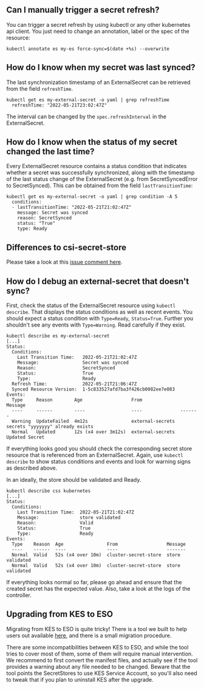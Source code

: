 ## Can I manually trigger a secret refresh?

You can trigger a secret refresh by using kubectl or any other kubernetes api client.
You just need to change an annotation, label or the spec of the resource:

```
kubectl annotate es my-es force-sync=$(date +%s) --overwrite
```

## How do I know when my secret was last synced?


The last synchronization timestamp of an ExternalSecret can be retrieved from the field `refreshTime`. 

```
kubectl get es my-external-secret -o yaml | grep refreshTime
  refreshTime: "2022-05-21T23:02:47Z"
```

The interval can be changed by the `spec.refreshInterval` in the ExternalSecret.

## How do I know when the status of my secret changed the last time?

Every ExternalSecret resource contains a status condition that indicates whether a secret was successfully synchronized, along with the timestamp of the last status change of the ExternalSecret (e.g. from SecretSyncedError to SecretSynced). This can be obtained from the field `lastTransitionTime`:

```
kubectl get es my-external-secret -o yaml | grep condition -A 5
  conditions:
  - lastTransitionTime: "2022-05-21T21:02:47Z"
    message: Secret was synced
    reason: SecretSynced
    status: "True"
    type: Ready
```

## Differences to csi-secret-store
Please take a look at this [issue comment here](https://github.com/external-secrets/external-secrets/issues/478#issuecomment-964413129).

## How do I debug an external-secret that doesn't sync?

First, check the status of the ExternalSecret resource using `kubectl describe`. That displays the status conditions as well as recent events.
You should expect a status condition with `Type=Ready`, `Status=True`. Further you shouldn't see any events with `Type=Warning`. Read carefully if they exist.

```
kubectl describe es my-external-secret
[...]
Status:
  Conditions:
    Last Transition Time:   2022-05-21T21:02:47Z
    Message:                Secret was synced
    Reason:                 SecretSynced
    Status:                 True
    Type:                   Ready
  Refresh Time:             2022-05-21T21:06:47Z
  Synced Resource Version:  1-5c833527afd7ba3f426cb0082ee7e083
Events:
  Type     Reason        Age                  From              Message
  ----     ------        ----                 ----              -------
  Warning  UpdateFailed  4m12s                external-secrets  secrets "yyyyyyy" already exists
  Normal   Updated       12s (x4 over 3m12s)  external-secrets  Updated Secret
```

If everything looks good you should check the corresponding secret store resource that is referenced from an ExternalSecret. Again, use `kubectl describe` to show status conditions and events and look for warning signs as described above.

In an ideally, the store should be validated and Ready.

```
kubectl describe css kubernetes
[...]
Status:
  Conditions:
    Last Transition Time:  2022-05-21T21:02:47Z
    Message:               store validated
    Reason:                Valid
    Status:                True
    Type:                  Ready
Events:
  Type    Reason  Age                From                  Message
  ----    ------  ----               ----                  -------
  Normal  Valid   52s (x4 over 10m)  cluster-secret-store  store validated
  Normal  Valid   52s (x4 over 10m)  cluster-secret-store  store validated
```

If everything looks normal so far, please go ahead and ensure that the created secret has the expected value. Also, take a look at the logs of the controller.

## Upgrading from KES to ESO

Migrating from KES to ESO is quite tricky! There is a tool we built to help users out available [here](https://github.com/external-secrets/kes-to-eso), and there is a small migration procedure.

There are some incompatibilities between KES to ESO, and while the tool tries to cover most of them, some of them will require manual intervention. We recommend to first convert the manifest files, and actually see if the tool provides a warning about any file needed to be changed.
Beware that the tool points the SecretStores to use KES Service Account, so you'll also need to tweak that if you plan to uninstall KES after the upgrade.



